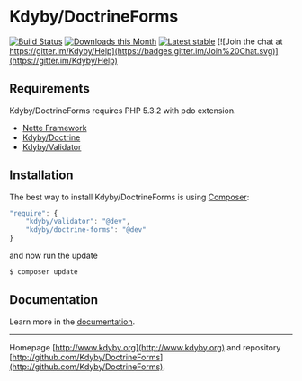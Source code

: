 Kdyby/DoctrineForms
======

[![Build Status](https://travis-ci.org/Kdyby/DoctrineForms.svg?branch=master)](https://travis-ci.org/Kdyby/DoctrineForms)
[![Downloads this Month](https://img.shields.io/packagist/dm/kdyby/doctrine-forms.svg)](https://packagist.org/packages/kdyby/doctrine-forms)
[![Latest stable](https://img.shields.io/packagist/v/kdyby/doctrine-forms.svg)](https://packagist.org/packages/kdyby/doctrine-forms)
[![Join the chat at https://gitter.im/Kdyby/Help](https://badges.gitter.im/Join%20Chat.svg)](https://gitter.im/Kdyby/Help)


Requirements
------------

Kdyby/DoctrineForms requires PHP 5.3.2 with pdo extension.

- [Nette Framework](https://github.com/nette/nette)
- [Kdyby/Doctrine](https://github.com/Kdyby/Doctrine)
- [Kdyby/Validator](https://github.com/Kdyby/Validator)


Installation
------------

The best way to install Kdyby/DoctrineForms is using  [Composer](http://getcomposer.org/):

```js
"require": {
	"kdyby/validator": "@dev",
	"kdyby/doctrine-forms": "@dev"
}
```

and now run the update

```sh
$ composer update
```


Documentation
------------

Learn more in the [documentation](https://github.com/Kdyby/DoctrineForms/blob/master/docs/en/index.md).


-----

Homepage [http://www.kdyby.org](http://www.kdyby.org) and repository [http://github.com/Kdyby/DoctrineForms](http://github.com/Kdyby/DoctrineForms).
